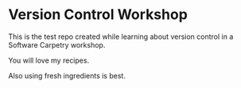 # Version Control Workshop

This is the test repo created while learning about version control in a Software Carpetry workshop. 

You will love my recipes. 

Also using fresh ingredients is best. 
